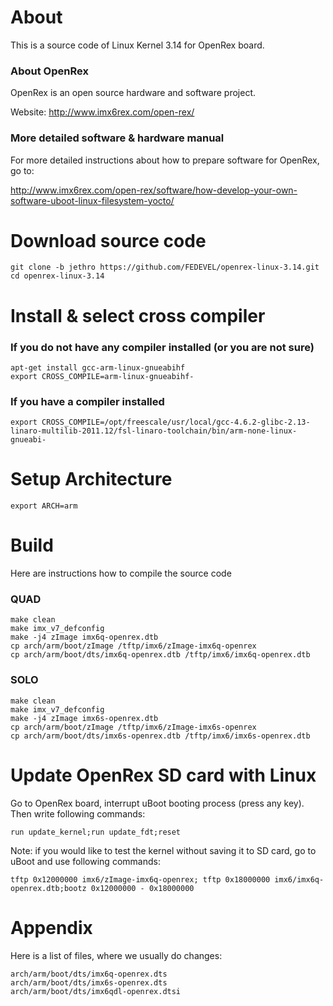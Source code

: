 # About
This is a source code of Linux Kernel 3.14 for OpenRex board.

### About OpenRex
OpenRex is an open source hardware and software project.


Website: http://www.imx6rex.com/open-rex/

### More detailed software & hardware manual
For more detailed instructions about how to prepare software for OpenRex, go to:


http://www.imx6rex.com/open-rex/software/how-develop-your-own-software-uboot-linux-filesystem-yocto/

# Download source code
    git clone -b jethro https://github.com/FEDEVEL/openrex-linux-3.14.git
    cd openrex-linux-3.14

# Install & select cross compiler

### If you do not have any compiler installed (or you are not sure)
    apt-get install gcc-arm-linux-gnueabihf
    export CROSS_COMPILE=arm-linux-gnueabihf-

### If you have a compiler installed
    export CROSS_COMPILE=/opt/freescale/usr/local/gcc-4.6.2-glibc-2.13-linaro-multilib-2011.12/fsl-linaro-toolchain/bin/arm-none-linux-gnueabi-

# Setup Architecture
    export ARCH=arm

# Build 
Here are instructions how to compile the source code

### QUAD
    make clean
    make imx_v7_defconfig
    make -j4 zImage imx6q-openrex.dtb
    cp arch/arm/boot/zImage /tftp/imx6/zImage-imx6q-openrex
    cp arch/arm/boot/dts/imx6q-openrex.dtb /tftp/imx6/imx6q-openrex.dtb

### SOLO
    make clean
    make imx_v7_defconfig
    make -j4 zImage imx6s-openrex.dtb
    cp arch/arm/boot/zImage /tftp/imx6/zImage-imx6s-openrex
    cp arch/arm/boot/dts/imx6s-openrex.dtb /tftp/imx6/imx6s-openrex.dtb

# Update OpenRex SD card with Linux
Go to OpenRex board, interrupt uBoot booting process (press any key). Then write following commands:


    run update_kernel;run update_fdt;reset


Note: if you would like to test the kernel without saving it to SD card, go to uBoot and use following commands:


    tftp 0x12000000 imx6/zImage-imx6q-openrex; tftp 0x18000000 imx6/imx6q-openrex.dtb;bootz 0x12000000 - 0x18000000

# Appendix
Here is a list of files, where we usually do changes:


    arch/arm/boot/dts/imx6q-openrex.dts
    arch/arm/boot/dts/imx6s-openrex.dts
    arch/arm/boot/dts/imx6qdl-openrex.dtsi
    


